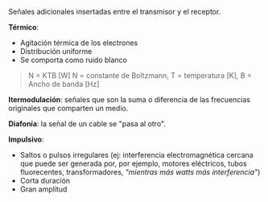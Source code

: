 Señales adicionales insertadas entre el transmisor y el receptor.

**Térmico**:
* Agitación térmica de los electrones
* Distribución uniforme
* Se comporta como ruido blanco
>N = KTB \[W]
>N = constante de Boltzmann, T = temperatura \[K], B = Ancho de banda \[Hz]

**Itermodulación**: señales que son la suma o diferencia de las frecuencias originales que comparten un medio.

**Diafonía**: la señal de un cable se "pasa al otro".

**Impulsivo**:
* Saltos o pulsos irregulares (ej: interferencia electromagnética cercana que puede ser generada por, por ejemplo, motores eléctricos, tubos fluorecentes, transformadores, *"mientras más watts más interferencia"*)
* Corta duración
* Gran amplitud